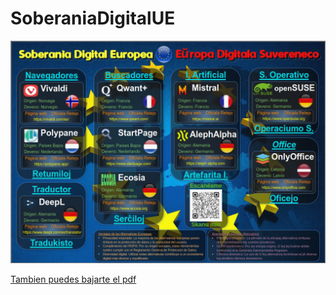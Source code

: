 # SoberaniaDigitalUE

![Ver el fichero](images/SDE3.png)



[Tambien puedes bajarte el pdf ](https://github.com/fcases/SoberaniaDigitalUE/blob/main/SDE3.pdf)
